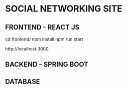 # SOCIAL NETWORKING SITE

## FRONTEND - REACT JS

cd frontend/
npm install
npm run start

http://localhost:3000

## BACKEND - SPRING BOOT

## DATABASE
